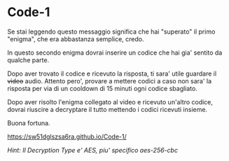 # Code-1

Se stai leggendo questo messaggio significa che hai "superato" il primo "enigma", che era abbastanza semplice, credo.

In questo secondo enigma dovrai inserire un codice che hai gia' sentito da qualche parte.

Dopo aver trovato il codice e ricevuto la risposta, ti sara' utile guardare il <s>video</s> audio.
Attento pero', provare a mettere codici a caso non sara' la risposta per via di un cooldown di 15 minuti ogni codice sbagliato.

Dopo aver risolto l'enigma collegato al video e ricevuto un'altro codice, dovrai riuscire a decryptare il tutto mettendo i codici ricevuti insieme.

Buona fortuna.

https://sw51dglszsa6ra.github.io/Code-1/

_Hint: Il Decryption Type e' AES, piu' specifico aes-256-cbc_
